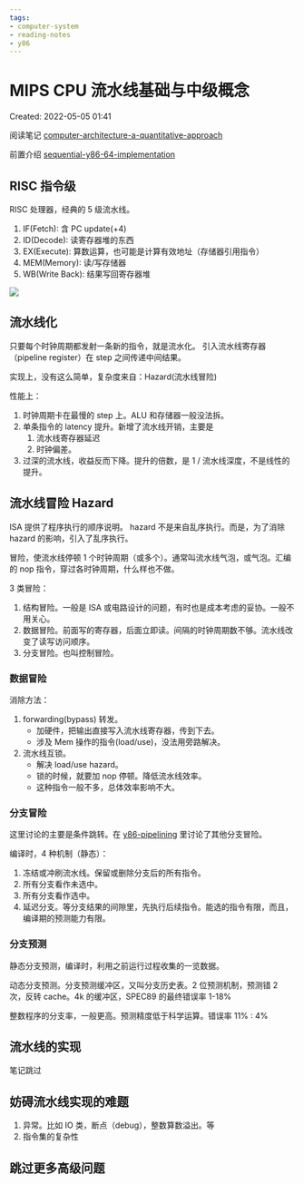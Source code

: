 ```yaml
---
tags:
- computer-system
- reading-notes
- y86
---
```


# MIPS CPU 流水线基础与中级概念

Created: 2022-05-05 01:41

阅读笔记 [computer-architecture-a-quantitative-approach](computer-architecture-a-quantitative-approach.md)

前置介绍 [sequential-y86-64-implementation](../paper-notes/sequential-y86-64-implementation.md)

## RISC 指令级

RISC 处理器，经典的  5 级流水线。

1. IF(Fetch): 含 PC update(+4)
2. ID(Decode): 读寄存器堆的东西
3. EX(Execute): 算数运算，也可能是计算有效地址（存储器引用指令）
4. MEM(Memory): 读/写存储器
5. WB(Write Back): 结果写回寄存器堆

![](https://tva1.sinaimg.cn/large/e6c9d24egy1h1xcuti6zkj20lj087mxs.jpg)

## 流水线化

只要每个时钟周期都发射一条新的指令，就是流水化。
引入流水线寄存器（pipeline register）在 step 之间传递中间结果。

实现上，没有这么简单，复杂度来自：Hazard(流水线冒险)

性能上：

1. 时钟周期卡在最慢的 step 上。ALU 和存储器一般没法拆。
2. 单条指令的 latency 提升。新增了流水线开销，主要是
	1. 流水线寄存器延迟
	2. 时钟偏差。
3. 过深的流水线，收益反而下降。提升的倍数，是 1 / 流水线深度，不是线性的提升。

## 流水线冒险 Hazard

ISA 提供了程序执行的顺序说明。
hazard 不是来自乱序执行。而是，为了消除 hazard 的影响，引入了乱序执行。

冒险，使流水线停顿 1 个时钟周期（或多个）。通常叫流水线气泡，或气泡。汇编的 nop 指令，穿过各时钟周期，什么样也不做。

3 类冒险：

1. 结构冒险。一般是 ISA 或电路设计的问题，有时也是成本考虑的妥协。一般不用关心。
2. 数据冒险。前面写的寄存器，后面立即读。间隔的时钟周期数不够。流水线改变了读写访问顺序。
3. 分支冒险。也叫控制冒险。

### 数据冒险

消除方法：

1. forwarding(bypass) 转发。
	- 加硬件，把输出直接写入流水线寄存器，传到下去。
	- 涉及 Mem 操作的指令(load/use)，没法用旁路解决。
2. 流水线互锁。
	- 解决 load/use hazard。
	- 锁的时候，就要加 nop 停顿。降低流水线效率。
	- 这种指令一般不多，总体效率影响不大。

### 分支冒险

这里讨论的主要是条件跳转。在 [y86-pipelining](y86-pipelining.md) 里讨论了其他分支冒险。

编译时，4 种机制（静态）：

1. 冻结或冲刷流水线。保留或删除分支后的所有指令。
2. 所有分支看作未选中。
3. 所有分支看作选中。
4. 延迟分支。等分支结果的间隙里，先执行后续指令。能选的指令有限，而且，编译期的预测能力有限。

### 分支预测

静态分支预测，编译时，利用之前运行过程收集的一览数据。

动态分支预测。分支预测缓冲区，又叫分支历史表。2 位预测机制，预测错 2 次，反转 cache。4k 的缓冲区，SPEC89 的最终错误率 1-18%

整数程序的分支率，一般更高。预测精度低于科学运算。错误率 11% : 4%

## 流水线的实现

笔记跳过

## 妨碍流水线实现的难题

1. 异常。比如 IO 类，断点（debug），整数算数溢出。等
2. 指令集的复杂性

## 跳过更多高级问题
